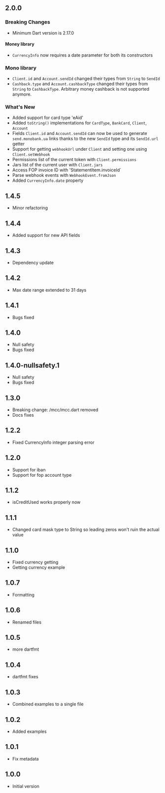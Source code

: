 ## 2.0.0
### Breaking Changes
- Minimum Dart version is 2.17.0

#### Money library
- `CurrencyInfo` now requires a date parameter for both its constructors

### Mono library
- `Client.id` and `Account.sendId` changed their types from `String` to `SendId`
- `Cashback.type` and `Account.cashbackType` changed their types from `String` to `CashbackType`. 
  Arbitrary money cashback is not supported anymore.

### What's New
- Added support for card type 'eAid'
- Added `toString()` implementations for `CardType`, `BankCard`, `Client`, `Account`
- Fields `Client.id` and `Account.sendId` can now be used to generate `send.monobank.ua` links
thanks to the new `SendId` type and its `SendId.url` getter
- Support for getting `webhookUrl` under `Client` and setting one using `Client.setWebhook`
- Permissions list of the current token with `Client.permissions`
- Jars list of the current user with `Client.jars`
- Access FOP invoice ID with 'StatementItem.invoiceId`
- Parse webhook events with `WebhookEvent.fromJson`
- Added `CurrencyInfo.date` property

## 1.4.5
- Minor refactoring

## 1.4.4
- Added support for new API fields

## 1.4.3
- Dependency update

## 1.4.2
- Max date range extended to 31 days

## 1.4.1
- Bugs fixed

## 1.4.0
- Null safety
- Bugs fixed

## 1.4.0-nullsafety.1
- Null safety
- Bugs fixed

## 1.3.0
- Breaking change: /mcc/mcc.dart removed
- Docs fixes

## 1.2.2
- Fixed CurrencyInfo integer parsing error

## 1.2.0
- Support for iban
- Support for fop account type

## 1.1.2
- isCreditUsed works properly now

## 1.1.1
- Changed card mask type to String so leading zeros won't ruin the actual value

## 1.1.0
- Fixed currency getting
- Getting currency example

## 1.0.7
- Formatting

## 1.0.6
- Renamed files

## 1.0.5
- more dartfmt

## 1.0.4
- dartfmt fixes

## 1.0.3
- Combined examples to a single file

## 1.0.2
- Added examples

## 1.0.1
- Fix metadata

## 1.0.0
- Initial version